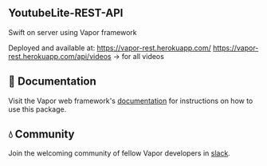 ## YoutubeLite-REST-API

Swift on server using Vapor framework

Deployed and available at:
https://vapor-rest.herokuapp.com/
https://vapor-rest.herokuapp.com/api/videos -> for all videos 

## 📖 Documentation

Visit the Vapor web framework's [documentation](http://docs.vapor.codes) for instructions on how to use this package.

## 💧 Community

Join the welcoming community of fellow Vapor developers in [slack](http://vapor.team).
